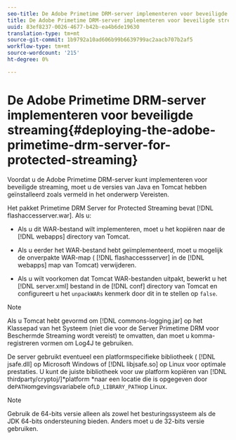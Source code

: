 ```yaml
---
seo-title: De Adobe Primetime DRM-server implementeren voor beveiligde streaming
title: De Adobe Primetime DRM-server implementeren voor beveiligde streaming
uuid: 83ef8237-0026-4677-b42b-ea4b6de19630
translation-type: tm+mt
source-git-commit: 1b9792a10ad606b99b6639799ac2aacb707b2af5
workflow-type: tm+mt
source-wordcount: '215'
ht-degree: 0%

---
```



# De Adobe Primetime DRM-server implementeren voor beveiligde streaming{#deploying-the-adobe-primetime-drm-server-for-protected-streaming}

Voordat u de Adobe Primetime DRM-server kunt implementeren voor beveiligde streaming, moet u de versies van Java en Tomcat hebben geïnstalleerd zoals vermeld in het onderwerp Vereisten.

Het pakket Primetime DRM Server for Protected Streaming bevat [!DNL flashaccesserver.war]. Als u:

* Als u dit WAR-bestand wilt implementeren, moet u het kopiëren naar de [!DNL webapps] directory van Tomcat.
* Als u eerder het WAR-bestand hebt geïmplementeerd, moet u mogelijk de onverpakte WAR-map ( [!DNL flashaccessserver] in de [!DNL webapps] map van Tomcat) verwijderen.

* Als u wilt voorkomen dat Tomcat WAR-bestanden uitpakt, bewerkt u het [!DNL server.xml] bestand in de [!DNL conf] directory van Tomcat en configureert u het `unpackWARs` kenmerk door dit in te stellen op `false`.

>[!NOTE]
>
>Als u Tomcat hebt gevormd om [!DNL commons-logging.jar] op het Klassepad van het Systeem (niet die voor de Server Primetime DRM voor Beschermde Streaming wordt vereist) te omvatten, dan moet u komma-registreren vormen om Log4J te gebruiken.

De server gebruikt eventueel een platformspecifieke bibliotheek ( [!DNL jsafe.dll] op Microsoft Windows of [!DNL libjsafe.so] op Linux voor optimale prestaties. U kunt de juiste bibliotheek voor uw platform kopiëren van [!DNL thirdparty/cryptoj/]*platform *naar een locatie die is opgegeven door de`PATH`omgevingsvariabele of`LD_LIBRARY_PATH`op Linux.

>[!NOTE]
>
>Gebruik de 64-bits versie alleen als zowel het besturingssysteem als de JDK 64-bits ondersteuning bieden. Anders moet u de 32-bits versie gebruiken.

